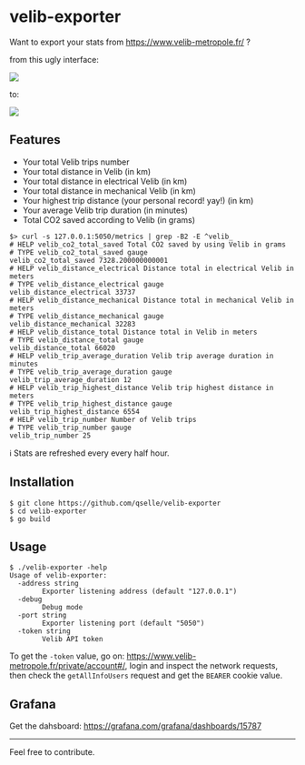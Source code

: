 # velib-exporter

Want to export your stats from https://www.velib-metropole.fr/ ?

from this ugly interface:

![](https://user-images.githubusercontent.com/62110608/154950495-7ee7226b-41fc-41e8-b715-bc670187a18d.png)

to:

![](https://user-images.githubusercontent.com/62110608/155003983-b44fd6f4-5782-481f-98a2-4fe49ebed5df.png)

## Features

- Your total Velib trips number
- Your total distance in Velib (in km)
- Your total distance in electrical Velib (in km)
- Your total distance in mechanical Velib (in km)
- Your highest trip distance (your personal record! yay!) (in km)
- Your average Velib trip duration (in minutes)
- Total CO2 saved according to Velib (in grams)

```prometheus
$> curl -s 127.0.0.1:5050/metrics | grep -B2 -E ^velib_
# HELP velib_co2_total_saved Total CO2 saved by using Velib in grams
# TYPE velib_co2_total_saved gauge
velib_co2_total_saved 7328.200000000001
# HELP velib_distance_electrical Distance total in electrical Velib in meters
# TYPE velib_distance_electrical gauge
velib_distance_electrical 33737
# HELP velib_distance_mechanical Distance total in mechanical Velib in meters
# TYPE velib_distance_mechanical gauge
velib_distance_mechanical 32283
# HELP velib_distance_total Distance total in Velib in meters
# TYPE velib_distance_total gauge
velib_distance_total 66020
# HELP velib_trip_average_duration Velib trip average duration in minutes
# TYPE velib_trip_average_duration gauge
velib_trip_average_duration 12
# HELP velib_trip_highest_distance Velib trip highest distance in meters
# TYPE velib_trip_highest_distance gauge
velib_trip_highest_distance 6554
# HELP velib_trip_number Number of Velib trips
# TYPE velib_trip_number gauge
velib_trip_number 25
```

ℹ️ Stats are refreshed every every half hour.

## Installation

```console
$ git clone https://github.com/qselle/velib-exporter
$ cd velib-exporter
$ go build
```

## Usage

```console
$ ./velib-exporter -help
Usage of velib-exporter:
  -address string
        Exporter listening address (default "127.0.0.1")
  -debug
        Debug mode
  -port string
        Exporter listening port (default "5050")
  -token string
        Velib API token
```

To get the `-token` value, go on: https://www.velib-metropole.fr/private/account#/, login and inspect the network requests, then check the `getAllInfoUsers` request and get the `BEARER` cookie value.

## Grafana

Get the dahsboard: https://grafana.com/grafana/dashboards/15787

---

Feel free to contribute.
